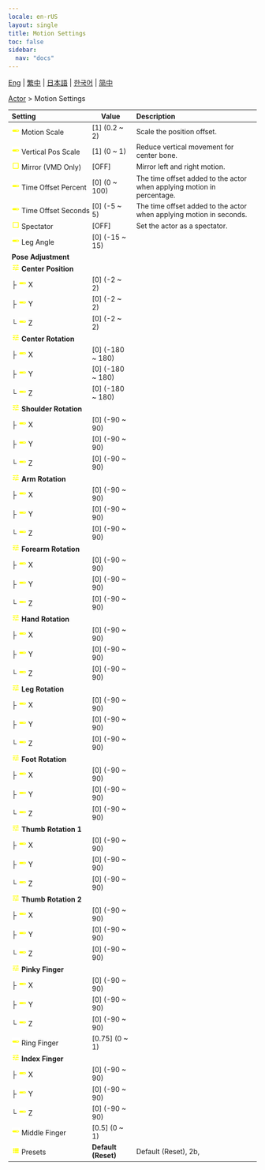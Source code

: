 ```yaml
---
locale: en-rUS
layout: single
title: Motion Settings
toc: false
sidebar:
  nav: "docs"
---
```

[Eng](/dancexr/menu/2025.4/actor/actor_motion) | [繁中](/tw/dancexr/menu/2025.4/actor/actor_motion) | [日本語](/jp/dancexr/menu/2025.4/actor/actor_motion) | [한국어](/kr/dancexr/menu/2025.4/actor/actor_motion) | [简中](/zh/dancexr/menu/2025.4/actor/actor_motion)

[Actor](../menu#Actor) > Motion Settings



| Setting | Value | Description |
| :--- | --- | :--- |
|<nobr><img src="/images/icon/ic_slider.png" alt="slider icon"/> Motion Scale</nobr>| [1] (0.2 ~ 2) | Scale the position offset.
|<nobr><img src="/images/icon/ic_slider.png" alt="slider icon"/> Vertical Pos Scale</nobr>| [1] (0 ~ 1) | Reduce vertical movement for center bone.
|<nobr><img src="/images/icon/ic_check_off.png" alt="check off icon"/> Mirror (VMD Only)</nobr>| [OFF] | Mirror left and right motion.
|<nobr><img src="/images/icon/ic_slider.png" alt="slider icon"/> Time Offset Percent</nobr>| [0] (0 ~ 100) | The time offset added to the actor when applying motion in percentage.
|<nobr><img src="/images/icon/ic_slider.png" alt="slider icon"/> Time Offset Seconds</nobr>| [0] (-5 ~ 5) | The time offset added to the actor when applying motion in seconds.
|<nobr><img src="/images/icon/ic_check_off.png" alt="check off icon"/> Spectator</nobr>| [OFF] | Set the actor as a spectator.
|<nobr><img src="/images/icon/ic_slider.png" alt="slider icon"/> Leg Angle</nobr>| [0] (-15 ~ 15) | 
|<nobr> <b>Pose Adjustment</b></nobr>|| 
|<nobr><img src="/images/icon/ic_tune.png" alt="tune icon"/> <b>Center Position</b></nobr>| | 
|<nobr>├&nbsp;<img src="/images/icon/ic_slider.png" alt="slider icon"/> X</nobr>| [0] (-2 ~ 2) | 
|<nobr>├&nbsp;<img src="/images/icon/ic_slider.png" alt="slider icon"/> Y</nobr>| [0] (-2 ~ 2) | 
|<nobr>└&nbsp;<img src="/images/icon/ic_slider.png" alt="slider icon"/> Z</nobr>| [0] (-2 ~ 2) | 
|<nobr><img src="/images/icon/ic_tune.png" alt="tune icon"/> <b>Center Rotation</b></nobr>| | 
|<nobr>├&nbsp;<img src="/images/icon/ic_slider.png" alt="slider icon"/> X</nobr>| [0] (-180 ~ 180) | 
|<nobr>├&nbsp;<img src="/images/icon/ic_slider.png" alt="slider icon"/> Y</nobr>| [0] (-180 ~ 180) | 
|<nobr>└&nbsp;<img src="/images/icon/ic_slider.png" alt="slider icon"/> Z</nobr>| [0] (-180 ~ 180) | 
|<nobr><img src="/images/icon/ic_tune.png" alt="tune icon"/> <b>Shoulder Rotation</b></nobr>| | 
|<nobr>├&nbsp;<img src="/images/icon/ic_slider.png" alt="slider icon"/> X</nobr>| [0] (-90 ~ 90) | 
|<nobr>├&nbsp;<img src="/images/icon/ic_slider.png" alt="slider icon"/> Y</nobr>| [0] (-90 ~ 90) | 
|<nobr>└&nbsp;<img src="/images/icon/ic_slider.png" alt="slider icon"/> Z</nobr>| [0] (-90 ~ 90) | 
|<nobr><img src="/images/icon/ic_tune.png" alt="tune icon"/> <b>Arm Rotation</b></nobr>| | 
|<nobr>├&nbsp;<img src="/images/icon/ic_slider.png" alt="slider icon"/> X</nobr>| [0] (-90 ~ 90) | 
|<nobr>├&nbsp;<img src="/images/icon/ic_slider.png" alt="slider icon"/> Y</nobr>| [0] (-90 ~ 90) | 
|<nobr>└&nbsp;<img src="/images/icon/ic_slider.png" alt="slider icon"/> Z</nobr>| [0] (-90 ~ 90) | 
|<nobr><img src="/images/icon/ic_tune.png" alt="tune icon"/> <b>Forearm Rotation</b></nobr>| | 
|<nobr>├&nbsp;<img src="/images/icon/ic_slider.png" alt="slider icon"/> X</nobr>| [0] (-90 ~ 90) | 
|<nobr>├&nbsp;<img src="/images/icon/ic_slider.png" alt="slider icon"/> Y</nobr>| [0] (-90 ~ 90) | 
|<nobr>└&nbsp;<img src="/images/icon/ic_slider.png" alt="slider icon"/> Z</nobr>| [0] (-90 ~ 90) | 
|<nobr><img src="/images/icon/ic_tune.png" alt="tune icon"/> <b>Hand Rotation</b></nobr>| | 
|<nobr>├&nbsp;<img src="/images/icon/ic_slider.png" alt="slider icon"/> X</nobr>| [0] (-90 ~ 90) | 
|<nobr>├&nbsp;<img src="/images/icon/ic_slider.png" alt="slider icon"/> Y</nobr>| [0] (-90 ~ 90) | 
|<nobr>└&nbsp;<img src="/images/icon/ic_slider.png" alt="slider icon"/> Z</nobr>| [0] (-90 ~ 90) | 
|<nobr><img src="/images/icon/ic_tune.png" alt="tune icon"/> <b>Leg Rotation</b></nobr>| | 
|<nobr>├&nbsp;<img src="/images/icon/ic_slider.png" alt="slider icon"/> X</nobr>| [0] (-90 ~ 90) | 
|<nobr>├&nbsp;<img src="/images/icon/ic_slider.png" alt="slider icon"/> Y</nobr>| [0] (-90 ~ 90) | 
|<nobr>└&nbsp;<img src="/images/icon/ic_slider.png" alt="slider icon"/> Z</nobr>| [0] (-90 ~ 90) | 
|<nobr><img src="/images/icon/ic_tune.png" alt="tune icon"/> <b>Foot Rotation</b></nobr>| | 
|<nobr>├&nbsp;<img src="/images/icon/ic_slider.png" alt="slider icon"/> X</nobr>| [0] (-90 ~ 90) | 
|<nobr>├&nbsp;<img src="/images/icon/ic_slider.png" alt="slider icon"/> Y</nobr>| [0] (-90 ~ 90) | 
|<nobr>└&nbsp;<img src="/images/icon/ic_slider.png" alt="slider icon"/> Z</nobr>| [0] (-90 ~ 90) | 
|<nobr><img src="/images/icon/ic_tune.png" alt="tune icon"/> <b>Thumb Rotation 1</b></nobr>| | 
|<nobr>├&nbsp;<img src="/images/icon/ic_slider.png" alt="slider icon"/> X</nobr>| [0] (-90 ~ 90) | 
|<nobr>├&nbsp;<img src="/images/icon/ic_slider.png" alt="slider icon"/> Y</nobr>| [0] (-90 ~ 90) | 
|<nobr>└&nbsp;<img src="/images/icon/ic_slider.png" alt="slider icon"/> Z</nobr>| [0] (-90 ~ 90) | 
|<nobr><img src="/images/icon/ic_tune.png" alt="tune icon"/> <b>Thumb Rotation 2</b></nobr>| | 
|<nobr>├&nbsp;<img src="/images/icon/ic_slider.png" alt="slider icon"/> X</nobr>| [0] (-90 ~ 90) | 
|<nobr>├&nbsp;<img src="/images/icon/ic_slider.png" alt="slider icon"/> Y</nobr>| [0] (-90 ~ 90) | 
|<nobr>└&nbsp;<img src="/images/icon/ic_slider.png" alt="slider icon"/> Z</nobr>| [0] (-90 ~ 90) | 
|<nobr><img src="/images/icon/ic_tune.png" alt="tune icon"/> <b>Pinky Finger</b></nobr>| | 
|<nobr>├&nbsp;<img src="/images/icon/ic_slider.png" alt="slider icon"/> X</nobr>| [0] (-90 ~ 90) | 
|<nobr>├&nbsp;<img src="/images/icon/ic_slider.png" alt="slider icon"/> Y</nobr>| [0] (-90 ~ 90) | 
|<nobr>└&nbsp;<img src="/images/icon/ic_slider.png" alt="slider icon"/> Z</nobr>| [0] (-90 ~ 90) | 
|<nobr><img src="/images/icon/ic_slider.png" alt="slider icon"/> Ring Finger</nobr>| [0.75] (0 ~ 1) | 
|<nobr><img src="/images/icon/ic_tune.png" alt="tune icon"/> <b>Index Finger</b></nobr>| | 
|<nobr>├&nbsp;<img src="/images/icon/ic_slider.png" alt="slider icon"/> X</nobr>| [0] (-90 ~ 90) | 
|<nobr>├&nbsp;<img src="/images/icon/ic_slider.png" alt="slider icon"/> Y</nobr>| [0] (-90 ~ 90) | 
|<nobr>└&nbsp;<img src="/images/icon/ic_slider.png" alt="slider icon"/> Z</nobr>| [0] (-90 ~ 90) | 
|<nobr><img src="/images/icon/ic_slider.png" alt="slider icon"/> Middle Finger</nobr>| [0.5] (0 ~ 1) | 
|<nobr><img src="/images/icon/ic_list.png" alt="list icon"/> Presets</nobr>| **Default (Reset)** | Default (Reset), 2b,  |
